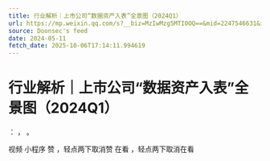 ```yaml
---
title: 行业解析｜上市公司“数据资产入表”全景图（2024Q1）
url: https://mp.weixin.qq.com/s?__biz=MzIwMzg5MTI0OQ==&mid=2247546631&idx=1&sn=70b60fcb286a40a7922c22ee6bbe84cd
source: Doonsec's feed
date: 2024-05-11
fetch_date: 2025-10-06T17:14:11.994619
---
```


# 行业解析｜上市公司“数据资产入表”全景图（2024Q1）

：
，
。

视频
小程序
赞
，轻点两下取消赞
在看
，轻点两下取消在看